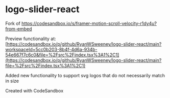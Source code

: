 # logo-slider-react
Fork of https://codesandbox.io/s/framer-motion-scroll-velocity-r1dy4u?from-embed

Preview functionality at: [https://codesandbox.io/p/github/RyanWSweeney/logo-slider-react/main?workspaceId=5cc0b203-8b4f-4d6a-934b-54e667f7c6c0&file=%2Fsrc%2Findex.tsx%3A1%2C1](https://codesandbox.io/p/github/RyanWSweeney/logo-slider-react/main?file=%2Fsrc%2Findex.tsx%3A1%2C1)

Added new functionality to support svg logos that do not necessarily match in size

Created with CodeSandbox
